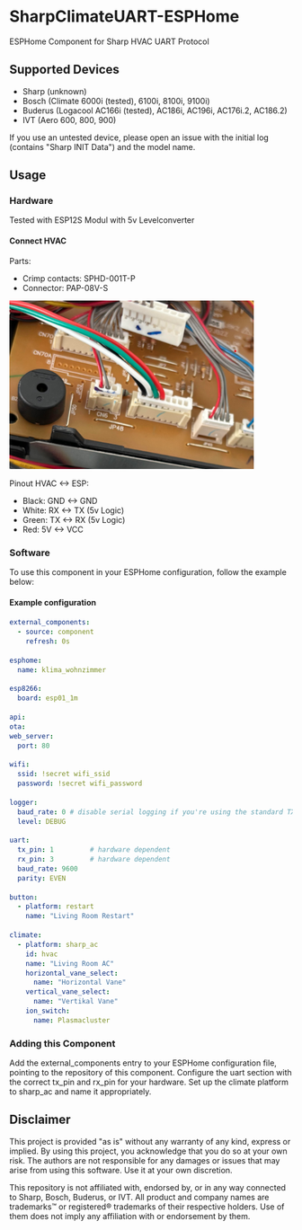 # SharpClimateUART-ESPHome
ESPHome Component for Sharp HVAC UART Protocol

## Supported Devices
* Sharp (unknown)
* Bosch (Climate 6000i (tested), 6100i, 8100i, 9100i)
* Buderus (Logacool AC166i (tested), AC186i, AC196i, AC176i.2, AC186.2)
* IVT (Aero 600, 800, 900)

If you use an untested device, please open an issue with the initial log (contains "Sharp INIT Data") and the model name.

## Usage

### Hardware
Tested with ESP12S Modul with 5v Levelconverter

#### Connect HVAC 
Parts:
- Crimp contacts:   SPHD-001T-P
- Connector:        PAP-08V-S
 

![CN13a](https://github.com/sven819/SharpClimateUART-ESPHome/blob/main/docs/cn13.png?raw=true)

Pinout HVAC <-> ESP: 
 * Black: GND <-> GND
 * White: RX <-> TX (5v Logic)
 * Green: TX <-> RX (5v Logic)
 * Red:  5V <-> VCC


### Software

To use this component in your ESPHome configuration, follow the example below:

#### Example configuration

```yaml
external_components:
  - source: component
    refresh: 0s

esphome:
  name: klima_wohnzimmer

esp8266:
  board: esp01_1m  

api:
ota:
web_server:
  port: 80

wifi:
  ssid: !secret wifi_ssid
  password: !secret wifi_password

logger:
  baud_rate: 0 # disable serial logging if you're using the standard TX/RX pins for your serial peripheral
  level: DEBUG

uart:
  tx_pin: 1         # hardware dependent
  rx_pin: 3         # hardware dependent
  baud_rate: 9600
  parity: EVEN

button:
  - platform: restart
    name: "Living Room Restart"

climate:
  - platform: sharp_ac     
    id: hvac
    name: "Living Room AC"
    horizontal_vane_select: 
      name: "Horizontal Vane"
    vertical_vane_select: 
      name: "Vertikal Vane"
    ion_switch:
      name: Plasmacluster
```

###  Adding this Component
Add the external_components entry to your ESPHome configuration file, pointing to the repository of this component.
Configure the uart section with the correct tx_pin and rx_pin for your hardware.
Set up the climate platform to sharp_ac and name it appropriately.

## Disclaimer
This project is provided "as is" without any warranty of any kind, express or implied. By using this project, you acknowledge that you do so at your own risk. The authors are not responsible for any damages or issues that may arise from using this software. Use it at your own discretion.

This repository is not affiliated with, endorsed by, or in any way connected to Sharp, Bosch, Buderus, or IVT. All product and company names are trademarks™ or registered® trademarks of their respective holders. Use of them does not imply any affiliation with or endorsement by them.
